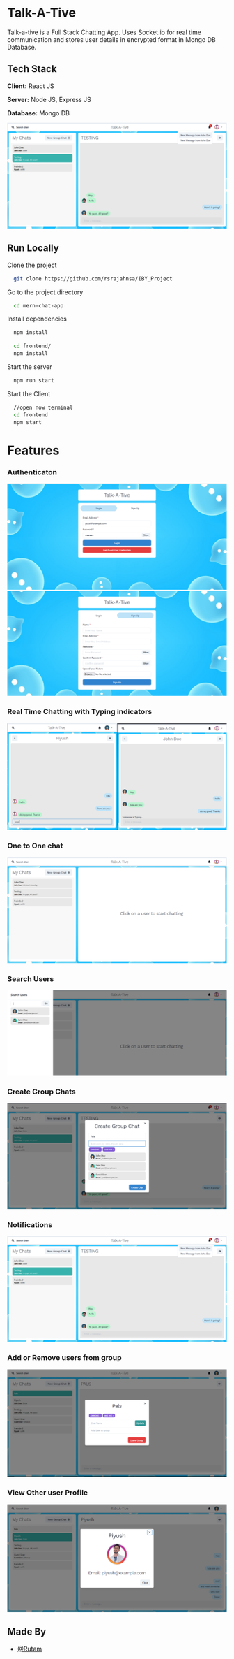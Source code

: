 
# Talk-A-Tive

Talk-a-tive is a Full Stack Chatting App.
Uses Socket.io for real time communication and stores user details in encrypted format in Mongo DB Database.
## Tech Stack

**Client:** React JS

**Server:** Node JS, Express JS

**Database:** Mongo DB
  


![](https://github.com/rsrajahnsa/IBY_Project/blob/master/screenshots/group%20%2B%20notif.PNG)
## Run Locally

Clone the project

```bash
  git clone https://github.com/rsrajahnsa/IBY_Project
```

Go to the project directory

```bash
  cd mern-chat-app
```

Install dependencies

```bash
  npm install
```

```bash
  cd frontend/
  npm install
```

Start the server

```bash
  npm run start
```
Start the Client

```bash
  //open now terminal
  cd frontend
  npm start
```

  
# Features

### Authenticaton
![](https://github.com/rsrajahnsa/IBY_Project/blob/master/screenshots/login.PNG)
![](https://github.com/rsrajahnsa/IBY_Project/blob/master/screenshots/signup.PNG)
### Real Time Chatting with Typing indicators
![](https://github.com/rsrajahnsa/IBY_Project/blob/master/screenshots/real-time.PNG)
### One to One chat
![](https://github.com/rsrajahnsa/IBY_Project/blob/master/screenshots/mainscreen.PNG)
### Search Users
![](https://github.com/rsrajahnsa/IBY_Project/blob/master/screenshots/search.PNG)
### Create Group Chats
![](https://github.com/rsrajahnsa/IBY_Project/blob/master/screenshots/new%20grp.PNG)
### Notifications 
![](https://github.com/rsrajahnsa/IBY_Project/blob/master/screenshots/group%20%2B%20notif.PNG)
### Add or Remove users from group
![](https://github.com/rsrajahnsa/IBY_Project/blob/main/screenshots/add%20rem.PNG)
### View Other user Profile
![](https://github.com/rsrajahnsa/IBY_Project/blob/master/screenshots/profile.PNG)
## Made By

- [@Rutam](https://github.com/rsrajahnsa)

  
